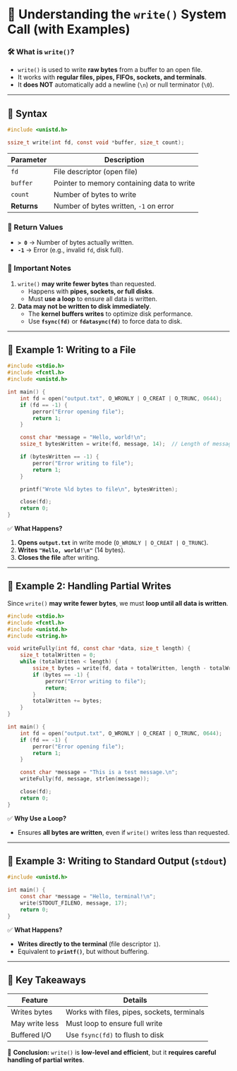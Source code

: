 # **📌 Understanding the `write()` System Call (with Examples)**

### **🛠 What is `write()`?**
- `write()` is used to write **raw bytes** from a buffer to an open file.
- It works with **regular files, pipes, FIFOs, sockets, and terminals**.
- It **does NOT** automatically add a newline (`\n`) or null terminator (`\0`).

---

## **📌 Syntax**
```c
#include <unistd.h>

ssize_t write(int fd, const void *buffer, size_t count);
```
| **Parameter** | **Description** |
|-------------|----------------|
| `fd`       | File descriptor (open file) |
| `buffer`   | Pointer to memory containing data to write |
| `count`    | Number of bytes to write |
| **Returns** | Number of bytes written, `-1` on error |

### **📌 Return Values**
- **`> 0`** → Number of bytes actually written.
- **`-1`** → Error (e.g., invalid `fd`, disk full).

### **🛑 Important Notes**
1. `write()` **may write fewer bytes** than requested.
   - Happens with **pipes, sockets, or full disks**.
   - Must **use a loop** to ensure all data is written.
2. **Data may not be written to disk immediately**.
   - The **kernel buffers writes** to optimize disk performance.
   - Use **`fsync(fd)`** or **`fdatasync(fd)`** to force data to disk.

---

## **📌 Example 1: Writing to a File**
```c
#include <stdio.h>
#include <fcntl.h>
#include <unistd.h>

int main() {
    int fd = open("output.txt", O_WRONLY | O_CREAT | O_TRUNC, 0644);
    if (fd == -1) {
        perror("Error opening file");
        return 1;
    }

    const char *message = "Hello, world!\n";
    ssize_t bytesWritten = write(fd, message, 14);  // Length of message

    if (bytesWritten == -1) {
        perror("Error writing to file");
        return 1;
    }

    printf("Wrote %ld bytes to file\n", bytesWritten);

    close(fd);
    return 0;
}
```
✅ **What Happens?**
1. **Opens `output.txt`** in write mode (`O_WRONLY | O_CREAT | O_TRUNC`).
2. **Writes `"Hello, world!\n"`** (14 bytes).
3. **Closes the file** after writing.

---

## **📌 Example 2: Handling Partial Writes**
Since `write()` **may write fewer bytes**, we must **loop until all data is written**.

```c
#include <stdio.h>
#include <fcntl.h>
#include <unistd.h>
#include <string.h>

void writeFully(int fd, const char *data, size_t length) {
    size_t totalWritten = 0;
    while (totalWritten < length) {
        ssize_t bytes = write(fd, data + totalWritten, length - totalWritten);
        if (bytes == -1) {
            perror("Error writing to file");
            return;
        }
        totalWritten += bytes;
    }
}

int main() {
    int fd = open("output.txt", O_WRONLY | O_CREAT | O_TRUNC, 0644);
    if (fd == -1) {
        perror("Error opening file");
        return 1;
    }

    const char *message = "This is a test message.\n";
    writeFully(fd, message, strlen(message));

    close(fd);
    return 0;
}
```
✅ **Why Use a Loop?**
- Ensures **all bytes are written**, even if `write()` writes less than requested.

---

## **📌 Example 3: Writing to Standard Output (`stdout`)**
```c
#include <unistd.h>

int main() {
    const char *message = "Hello, terminal!\n";
    write(STDOUT_FILENO, message, 17);
    return 0;
}
```
✅ **What Happens?**
- **Writes directly to the terminal** (file descriptor `1`).
- Equivalent to **`printf()`**, but without buffering.

---

## **📌 Key Takeaways**
| **Feature**     | **Details** |
|----------------|------------|
| Writes bytes | Works with files, pipes, sockets, terminals |
| May write less | Must loop to ensure full write |
| Buffered I/O | Use `fsync(fd)` to flush to disk |

🚀 **Conclusion:** `write()` is **low-level and efficient**, but it **requires careful handling of partial writes**.
